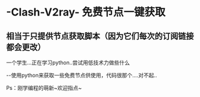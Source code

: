 # -Clash-V2ray- 免费节点一键获取
## 相当于只提供节点获取脚本（因为它们每次的订阅链接都会更改）

一个学生...正在学习python..尝试用低技术力做些什么

--使用python来获取一些免费节点供使用，代码很那个....对不起..

Ps：刚学编程的萌新~欢迎指点~
